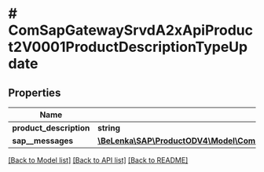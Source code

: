# # ComSapGatewaySrvdA2xApiProduct2V0001ProductDescriptionTypeUpdate

## Properties

Name | Type | Description | Notes
------------ | ------------- | ------------- | -------------
**product_description** | **string** |  | [optional]
**sap__messages** | [**\BeLenka\SAP\ProductODV4\Model\ComSapGatewaySrvdA2xApiProduct2V0001SAPMessageUpdate[]**](ComSapGatewaySrvdA2xApiProduct2V0001SAPMessageUpdate.md) |  | [optional]

[[Back to Model list]](../../README.md#models) [[Back to API list]](../../README.md#endpoints) [[Back to README]](../../README.md)
